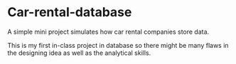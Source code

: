 # Car-rental-database
A simple mini project simulates how car rental companies store data. 

This is my first in-class project in database so there might be many flaws in the designing idea as well as the analytical skills.  
